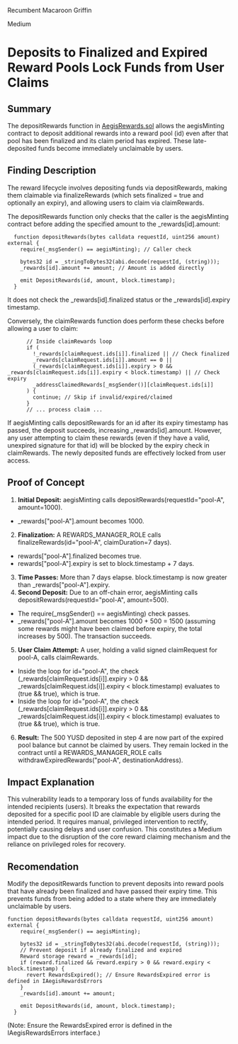 Recumbent Macaroon Griffin

Medium

# Deposits to Finalized and Expired Reward Pools Lock Funds from User Claims

## Summary
The depositRewards function in [AegisRewards.sol](https://github.com/sherlock-audit/2025-04-aegis-op-grant/blob/4aceb235db96b2299bb95ebf16e83a24f987bf3e/aegis-contracts/contracts/AegisRewards.sol#L158-L165) allows the aegisMinting contract to deposit additional rewards into a reward pool (id) even after that pool has been finalized and its claim period has expired. These late-deposited funds become immediately unclaimable by users.

## Finding Description
The reward lifecycle involves depositing funds via depositRewards, making them claimable via finalizeRewards (which sets finalized = true and optionally an expiry), and allowing users to claim via claimRewards.

The depositRewards function only checks that the caller is the aegisMinting contract before adding the specified amount to the _rewards[id].amount:
```solidity
  function depositRewards(bytes calldata requestId, uint256 amount) external {
    require(_msgSender() == aegisMinting); // Caller check

    bytes32 id = _stringToBytes32(abi.decode(requestId, (string)));
    _rewards[id].amount += amount; // Amount is added directly

    emit DepositRewards(id, amount, block.timestamp);
  }
```
It does not check the _rewards[id].finalized status or the _rewards[id].expiry timestamp.

Conversely, the claimRewards function does perform these checks before allowing a user to claim:
```solidity
      // Inside claimRewards loop
      if (
        !_rewards[claimRequest.ids[i]].finalized || // Check finalized
        _rewards[claimRequest.ids[i]].amount == 0 ||
        (_rewards[claimRequest.ids[i]].expiry > 0 && _rewards[claimRequest.ids[i]].expiry < block.timestamp) || // Check expiry
        _addressClaimedRewards[_msgSender()][claimRequest.ids[i]]
      ) {
        continue; // Skip if invalid/expired/claimed
      }
      // ... process claim ...

```
If aegisMinting calls depositRewards for an id after its expiry timestamp has passed, the deposit succeeds, increasing _rewards[id].amount. However, any user attempting to claim these rewards (even if they have a valid, unexpired signature for that id) will be blocked by the expiry check in claimRewards. The newly deposited funds are effectively locked from user access.

## Proof of Concept
1. **Initial Deposit:** aegisMinting calls depositRewards(requestId="pool-A", amount=1000).
- _rewards["pool-A"].amount becomes 1000.
2. **Finalization:** A REWARDS_MANAGER_ROLE calls finalizeRewards(id="pool-A", claimDuration=7 days).
- rewards["pool-A"].finalized becomes true.
- rewards["pool-A"].expiry is set to block.timestamp + 7 days.
3. **Time Passes:** More than 7 days elapse. block.timestamp is now greater than _rewards["pool-A"].expiry.
4. **Second Deposit:** Due to an off-chain error, aegisMinting calls depositRewards(requestId="pool-A", amount=500). 
- The require(_msgSender() == aegisMinting) check passes.
- _rewards["pool-A"].amount becomes 1000 + 500 = 1500 (assuming some rewards might have been claimed before expiry, the total increases by 500). The transaction succeeds.
5. **User Claim Attempt:** A user, holding a valid signed claimRequest for pool-A, calls claimRewards.
- Inside the loop for id="pool-A", the check (_rewards[claimRequest.ids[i]].expiry > 0 && _rewards[claimRequest.ids[i]].expiry < block.timestamp) evaluates to (true && true), which is true.
- Inside the loop for id="pool-A", the check (_rewards[claimRequest.ids[i]].expiry > 0 && _rewards[claimRequest.ids[i]].expiry < block.timestamp) evaluates to (true && true), which is true.
6. **Result:** The 500 YUSD deposited in step 4 are now part of the expired pool balance but cannot be claimed by users. They remain locked in the contract until a REWARDS_MANAGER_ROLE calls withdrawExpiredRewards("pool-A", destinationAddress).
## Impact Explanation
This vulnerability leads to a temporary loss of funds availability for the intended recipients (users). It breaks the expectation that rewards deposited for a specific pool ID are claimable by eligible users during the intended period. It requires manual, privileged intervention to rectify, potentially causing delays and user confusion. This constitutes a Medium impact due to the disruption of the core reward claiming mechanism and the reliance on privileged roles for recovery.
## Recomendation
Modify the depositRewards function to prevent deposits into reward pools that have already been finalized and have passed their expiry time. This prevents funds from being added to a state where they are immediately unclaimable by users.
```solidity
function depositRewards(bytes calldata requestId, uint256 amount) external {
    require(_msgSender() == aegisMinting);

    bytes32 id = _stringToBytes32(abi.decode(requestId, (string)));
    // Prevent deposit if already finalized and expired
    Reward storage reward = _rewards[id];
    if (reward.finalized && reward.expiry > 0 && reward.expiry < block.timestamp) {
      revert RewardsExpired(); // Ensure RewardsExpired error is defined in IAegisRewardsErrors
    }
    _rewards[id].amount += amount;

    emit DepositRewards(id, amount, block.timestamp);
  }

```
(Note: Ensure the RewardsExpired error is defined in the IAegisRewardsErrors interface.)